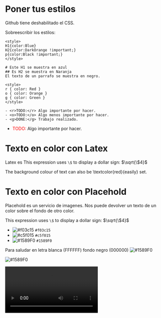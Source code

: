# Poner tus estilos

Github tiene deshabilitado el CSS.

Sobreescribir los estilos:
```
<style>
H1{color:Blue}
H2{color:DarkOrange !important;}
p{color:Black !important;}
</style>

# Este H1 se muestra en azul
## Es H2 se muestra en Naranja
El texto de un parrafo se muestra en negro.
```


```
<style>
r { color: Red }
o { color: Orange }
g { color: Green }
</style>

- <r>TODO:</r> Algo importante por hacer.
- <o>TODO:</o> Algo menos importante por hacer.
- <g>DONE:</g> Trabajo realizado. 
```

<style>
r { color: Red }
</style>

- <r>TODO:</r> Algo importante por hacer.


# Texto en color con Latex

Latex es 
This expression uses `\$` to display a dollar sign: $\sqrt{\$4}$

The background colour of text can also be \textcolor{red}{easily} set. 



# Texto en color con Placehold

Placehold es un servicio de imagenes. Nos puede devolver un texto de un color sobre el fondo de otro color.

This expression uses `\$` to display a dollar sign: $\sqrt{\$4}$


- ![#f03c15](https://placehold.co/15x15/f03c15/f03c15.png) `#f03c15`
- ![#c5f015](https://placehold.co/15x15/c5f015/c5f015.png) `#c5f015`
- ![#1589F0](https://placehold.co/25x25/1589F0/1589F0.png) `#1589F0`



Para saludar en letra blanca (FFFFFF) fondo negro (000000) ![#1589F0](https://placehold.co/80x20/000000/FFFFFF.png?text=Hello+World)

![#1589F0](https://placehold.co/80?text=Hello+World&font=roboto)

![#1589F0](https://placehold.co/1920x1080.mp4)

